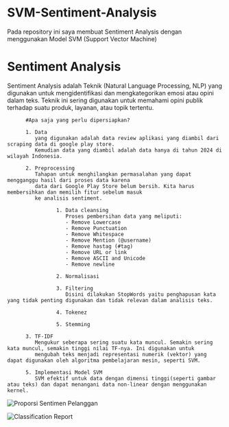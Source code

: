 # SVM-Sentiment-Analysis
Pada repository ini saya membuat Sentiment Analysis dengan menggunakan Model SVM (Support Vector Machine)

# Sentiment Analysis
Sentiment Analysis adalah Teknik (Natural Language Processing, NLP) yang digunakan untuk mengidentifikasi dan mengkategorikan emosi atau opini dalam teks. Teknik ini sering digunakan untuk memahami opini publik terhadap suatu produk, layanan, atau topik tertentu.


          #Apa saja yang perlu dipersiapkan?
          
          1. Data 
             yang digunakan adalah data review aplikasi yang diambil dari scraping data di google play store. 
             Kemudian data yang diambil adalah data hanya di tahun 2024 di wilayah Indonesia.

          2. Preprocessing 
             Tahapan untuk menghilangkan permasalahan yang dapat mengganggu hasil dari proses data karena 
             data dari Google Play Store belum bersih. Kita harus membersihkan dan memilih fitur sebelum masuk
             ke analisis sentiment.

                    1. Data cleansing 
                       Proses pembersihan data yang meliputi:
                       - Remove Lowercase
                       - Remove Punctuation
                       - Remove Whitespace
                       - Remove Mention (@username)
                       - Remove hastag (#tag)
                       - Remove URL or link
                       - Remove ASCII and Unicode
                       - Remove newline
  
                    2. Normalisasi 

                    3. Filtering
                       Disini dilakukan StopWords yaitu penghapusan kata yang tidak penting digunakan dan tidak relevan dalam analisis teks.

                    4. Tokenez

                    5. Stemming

          3. TF-IDF
             Mengukur seberapa sering suatu kata muncul. Semakin sering kata muncul, semakin tinggi nilai TF-nya. Ini digunakan untuk 
             mengubah teks menjadi representasi numerik (vektor) yang dapat digunakan oleh algoritma pembelajaran mesin, seperti SVM.

          5. Implementasi Model SVM
             SVM efektif untuk data dengan dimensi tinggi(seperti gambar atau teks) dan dapat menangani data non-linear dengan menggunakan kernel.
![Proporsi Sentimen Pelanggan](https://github.com/user-attachments/assets/987b4c70-a73f-4dcc-9933-fab10ee884b4)

![Classification Report](https://github.com/user-attachments/assets/8819264b-dccd-48c7-abc8-ac8fce93594f)



